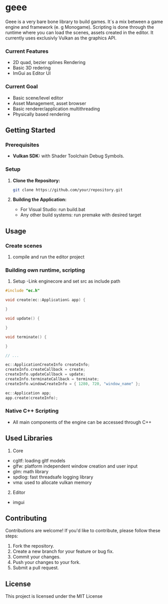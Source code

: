 # geee

Geee is a very bare bone library to build games. 
It´s a mix between a game engine and framework (e. g Monogame).
Scripting is done through the runtime where you can load the scenes, assets created in the editor.
It currently uses exclusivly Vulkan as the graphics API. 


### Current Features

- 2D quad, bezier splines Rendering
- Basic 3D redering 
- ImGui as Editor UI

### Current Goal

- Basic scene/level editor
- Asset Management, asset browser
- Basic renderer/application multithreading
- Physically based rendering

## Getting Started

### Prerequisites

- **Vulkan SDK:** with Shader Toolchain Debug Symbols.

### Setup

1. **Clone the Repository:** 
    ```bash
    git clone https://github.com/your/repository.git
    ```

2. **Building the Application:**
   - For Visual Studio: run build.bat
   - Any other build systems: run premake with desired target

## Usage

### Create scenes

1. compile and run the editor project

### Building own runtime, scripting

1. Setup
   -Link enginecore and set src as include path

```cpp
#include "ec.h"

void create(ec::Application& app) {

}

void update() {

}

void terminate() {

}

// ...

ec::ApplicationCreateInfo createInfo;
createInfo.createCallback = create;
createInfo.updateCallback = update;
createInfo.terminateCallback = terminate;
createInfo.windowCreateInfo = { 1280, 720, "window_name" };

ec::Application app;
app.create(createInfo);
```

### Native C++ Scripting

- All main components of the engine can be accessed through C++ 

## Used Libraries

1. Core

- cgltf: loading gltf models
- glfw: platform independent window creation and user input
- glm: math library
- spdlog: fast threadsafe logging library
- vma: used to allocate vulkan memory

2. Editor

- imgui

## Contributing

Contributions are welcome! If you'd like to contribute, please follow these steps:

1. Fork the repository.
2. Create a new branch for your feature or bug fix.
3. Commit your changes.
4. Push your changes to your fork.
5. Submit a pull request.

## License

This project is licensed under the MIT License
